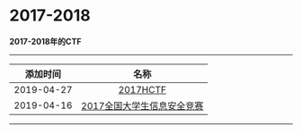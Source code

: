 # 2017-2018

**2017-2018年的CTF**  

---

| 添加时间 |名称 |
| :---: |:---: |
| 2019-04-27|[2017HCTF](/articals/2017hctf.html)|
| 2019-04-16|[2017全国大学生信息安全竞赛](/articals/2017national.html)|

---

